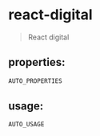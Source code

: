 # react-digital
> React digital


## properties:
```javascript
AUTO_PROPERTIES
```

## usage:
```jsx
AUTO_USAGE
```

